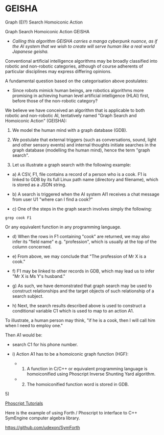 # GEISHA
Graph (EI?) Search Homoiconic Action

Graph Search Homoiconic Action GEISHA

- _Calling this algorithm GEISHA carries a manga cyberpunk nuance, as if the AI system that we wish to create will serve human like a real world Japanese geisha._

Conventional artificial intelligence algorithms may be broadly classified into robotic and non-robotic categories, although of course adherents of particular disciplines may express differing opinions.

A fundamental question based on the categorisation above postulates:

- Since robots mimick human beings, are robotics algorithms more promising in achieving human level artificial intelligence (HLAI) first, before those of the non-robotic category?

We believe we have conceived an algorithm that is applicable to both robotic and non-robotic AI, tentatively named "Graph Search and Homoiconic Action" (GEISHA):

1) We model the human mind with a graph database (GDB).

2) We postulate that external triggers (such as conversations, sound, light and other sensory events) and internal thoughts initiate searches in the graph database (modelling the human mind), hence the term "graph search".

3) Let us illustrate a graph search with the following example:

- a) A CSV, F1, file contains a record of a person who is a cook. F1 is linked to GDB by its full Linux path name (directory and filename), which is stored as a JSON string.

- b) A search is triggered when the AI system AI1 receives a chat message from user U1 "where can I find a cook?"

- c) One of the steps in the graph search involves simply the following:
```
grep cook F1
```
Or any equivalent function in any programming language.

- d) When the rows in F1 containing "cook" are returned, we may also infer its "field name" e.g. "profession", which is usually at the top of the column concerned.

- e) From above, we may conclude that "The profession of Mr X is a cook."

- f) F1 may be linked to other records in GDB, which may lead us to infer "Mr X is Ms Y's husband."

- g) As such, we have demonstrated that graph search may be used to construct relationships and the target objects of such relationship of a search subject.

- h) Next, the search results described above is used to construct a conditional variable C1 which is used to map to an action A1.

To illustrate, a human person may think, "if he is a cook, then I will call him when I need to employ one."

Then A1 would be:
  - search C1 for his phone number.

- i) Action A1 has to be a homoiconic graph function (HGF):
  - 1) A function in C/C++ or equivalent programming language is homoiconified using Phoscript Inverse Shunting Yard algorithm. 
  - 2) The homoiconified function word is stored in GDB.


5) 

[Phoscript Tutorials](https://github.com/udexon/Multiweb/blob/master/Phoscript_Tutorials.md) 

Here is the example of using Forth / Phoscript to interface to C++ SymEngine computer algebra library.

https://github.com/udexon/SymForth




